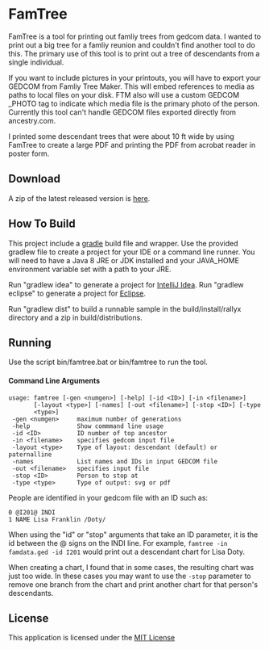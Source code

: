 FamTree
=======

FamTree is a tool for printing out famliy trees from gedcom data. I wanted
to print out a big tree for a famliy reunion and couldn't find another
tool to do this.  The primary use of this tool is to print out a tree of
descendants from a single individual.

If you want to include pictures in your printouts, you will have to
export your GEDCOM from Famliy Tree Maker.  This will embed references
to media as paths to local files on your disk. FTM also will use a custom
GEDCOM _PHOTO tag to indicate which media file is the primary photo
of the person.  Currently this tool can't handle GEDCOM files exported
directly from ancestry.com.

I printed some descendant trees that were about 10 ft wide by using FamTree
to create a large PDF and printing the PDF from acrobat reader in poster
form.

Download
--------
A zip of the latest released version is [here](https://github.com/sappling/famtree/releases).

How To Build
------------
This project include a [gradle](http://gradle.org) build file and wrapper.
Use the provided gradlew file to create a project for your IDE or a
command line runner.  You will need to have a Java 8 JRE or JDK installed and your
JAVA_HOME environment variable set with a path to your JRE.

Run "gradlew idea" to generate a project for [IntelliJ Idea](https://www.jetbrains.com/idea/).
Run "gradlew eclipse" to generate a project for [Eclipse](https://eclipse.org/ide/).

Run "gradlew dist" to build a runnable sample in the build/install/rallyx
directory and a zip in build/distributions.

Running
-------
Use the script bin/famtree.bat or bin/famtree to run the tool.


#### Command Line Arguments

```
usage: famtree [-gen <numgen>] [-help] [-id <ID>] [-in <filename>]
       [-layout <type>] [-names] [-out <filename>] [-stop <ID>] [-type
       <type>]
 -gen <numgen>     maximum number of generations
 -help             Show commmand line usage
 -id <ID>          ID number of top ancestor
 -in <filename>    specifies gedcom input file
 -layout <type>    Type of layout: descendant (default) or paternalline
 -names            List names and IDs in input GEDCOM file
 -out <filename>   specifies input file
 -stop <ID>        Person to stop at
 -type <type>      Type of output: svg or pdf
```

People are identified in your gedcom file with an ID such as:
```
0 @I201@ INDI
1 NAME Lisa Franklin /Doty/
```
When using the "id" or "stop" arguments that take an ID parameter, it is the id between the @ signs on the
INDI line.  For example,
`famtree -in famdata.ged -id I201` would
print out a descendant chart for Lisa Doty.

When creating a chart, I found that in some cases, the resulting chart
was just too wide.  In these cases you may want to use the `-stop` parameter
to remove one branch from the chart and print another chart for that person's
descendants.


License
-------
This application is licensed under the [MIT License](https://opensource.org/licenses/MIT)

